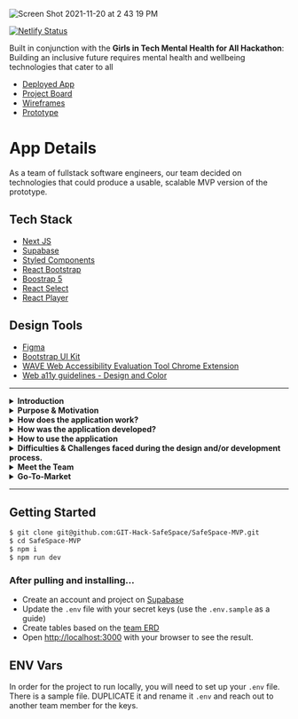 ![Screen Shot 2021-11-20 at 2 43 19 PM](https://user-images.githubusercontent.com/29741570/142742351-83fa33f9-699b-4a64-9bbd-9b6b5f0ee794.png)

[![Netlify Status](https://api.netlify.com/api/v1/badges/85440566-24b0-4ff8-bdb2-81771e75dd15/deploy-status)](https://app.netlify.com/sites/safespacemvp/deploys)

  
Built in conjunction with the **Girls in Tech Mental Health for All Hackathon**: Building an inclusive future requires mental health and wellbeing technologies that cater to all

- [Deployed App](https://safespacemvp.netlify.app/)
- [Project Board](https://github.com/GIT-Hack-SafeSpace/SafeSpace-MVP/projects/1)
- [Wireframes](https://www.figma.com/file/tSFJwjvYJGTZ7asZ4Uwuir/SafeSpace-ProtoType?node-id=142%3A1319)
- [Prototype](https://www.figma.com/proto/tSFJwjvYJGTZ7asZ4Uwuir/SafeSpace-ProtoType?node-id=38%3A1329&scaling=scale-down&page-id=0%3A1&starting-point-node-id=25%3A168)

# App Details
As a team of fullstack software engineers, our team decided on technologies that could produce a usable, scalable MVP version of the prototype.

## Tech Stack
- [Next JS](https://nextjs.org/)
- [Supabase](https://supabase.io/)
- [Styled Components](https://styled-components.com/)
- [React Bootstrap](https://react-bootstrap.github.io/)
- [Boostrap 5](https://getbootstrap.com/)
- [React Select](https://react-select.com/home)
- [React Player](https://www.npmjs.com/package/react-player)

## Design Tools
- [Figma](https://www.figma.com/)
- [Bootstrap UI Kit](https://www.figma.com/file/b7uhIbsiy3tTGFJbDzKcWg/Bootstrap-UI-Kit-Community)
- [WAVE Web Accessibility Evaluation Tool Chrome Extension](https://webaim.org/)
- [Web a11y guidelines - Design and Color](http://web-accessibility.carnegiemuseums.org/design/color/)


---

<details>
  <summary><strong>Introduction</strong></summary>
  
According to an independent study by [McKinsey and Company](https://wiw-report.s3.amazonaws.com/Women_in_the_Workplace_2021.pdf), “women of color are more likely to face disrespectful and ‘othering’ microaggressions”, which perpetuate workplace trauma. Black women are facing these issues at an alarmingly disproportionate rate.<br/>
  
<br/>
We are often still expected to produce excellent work throughout these violent experiences and there is not a place for us to be free of judgement to share with other Black women who are also on the healing journey through workplace trauma, which can make us feel alone and lead to depression.<br/>

 <br/>
During the trauma, we may not realize that we need to track these instances or need a community. As such, these events often go unreported and our source for proof is defined based on memory alone.<br/>

 <br/>
We need a place that we can feel safe to share, or at the very least, keep track of these occurrences so that when the time comes, we will have a list of these things ready for us to make our case.<br/>

  <br/>
*SafeSpace.* also collects data on these issues for the world to see the impacts on Black women and how it hits companies’ bottom line. By tracking and fighting back in this way, we can help ourselves and other Black women know that they are not alone and that something must be done to stop workplace violence.  
</details>
 
<details>
  <summary><strong>Purpose & Motivation</strong></summary>
According to the McKinsey and Company study and our own constant personal experiences, as Black women, we experience more microaggressions than other groups of women, and are three to four times as likely as white women to be subjected to disrespectful and “othering” comments and behavior. We are also less likely to report that our managers check in on our well-being or help us balance priorities and deadlines.<br/>
    
 <br/>
The motivation behind this application is two-fold. To provide a SafeSpace. for us to go in the midst of the violent behaviors we endure as a place for relief and centering and to document the incidents. In recording the incidents, not only do we name our trauma and record how we have handled and grown through our healing, but it also provides us with the documentation we need when we decide enough is enough and need to report the behavior.
</details>

<details>
  <summary><strong>How does the application work?</strong></summary>
Users are able to join and sign into SafeSpace. anonymously by using their email address, which sends them a link to the email address they used to login to the application.<br/>

<br/>
When a user logs in for the first time, they are prompted to set up their username, password, and if they are a member of the LGBTQA+ community. Then, they are taken to a Conflict Assessment that tells them a little more about themselves. This also allows other users to see the type of the person with whom they are interacting so, when giving advice, commenters can frame the advice in a way that meets the requester’s style.<br/>

<br/>
For every subsequent login, users are prompted to tell SafeSpace. how they are feeling after which, they enter the journal view where they can very quickly add an entry to their log to keep as reference for private use or to share with the community for advice.<br/>

<br/>
The Journal is the central feature of this application because it allows Black women to keep track of work related trauma associated with different types of microaggressions and work through those at their own pace or have as a recorded reference for future use.<br/>

<br/>
There are options for the user to check out the community posts, recommend stellar companies, add or find inspiration, and/or look through resources for support in their area.
</details>

<details>
  <summary><strong>How was the application developed?</strong></summary>
As a team, we planned the application by creating user flows, a low-fidelity wireframe and data relationships. Then, we created a prototype in Figma. We built SafeSpace. using Next JS, styled-components, supabase as the database, React Bootstrap, Bootstrap 5, and React Select.<br/>

<br/>
We followed accessibility (a11y) guidelines using the WAVE Web Accessibility Evaluation Tool Chrome Extension and Web Content Accessibility Guidelines (WCAG) a11y guidelines.
</details>

<details>
  <summary><strong>How to use the application</strong></summary>
Users can login to SafeSpace. on any device with an internet connection, create journal entries of workplace microaggressions, follow, comment, and react to community posts, view resources and inspiration, and recommend companies that are doing diversity, equity and inclusion right.
</details>
  
<details>
  <summary><strong>Difficulties & Challenges faced during the design and/or development process.</strong></summary>
Ensuring that we all were on the right path for the outcomes of the app because it is easy to slip into the social media path, but we intentionally worked as a team to define who and why the app exists and the how and what was easily obtained.
</details>

<details>
  <summary><strong>Meet the Team</strong></summary>
  
  <strong>Lead | Dr. Teresa Vasquez</strong> 
  <br/>
  <img src="https://user-images.githubusercontent.com/14102749/142733911-9a5fae85-8eeb-43b0-a54b-81835c664657.jpeg" width=180/>
  <br/>
  
 I am Dr. Teresa Vasquez, but you can call me Dr. T. If I could go back in time and talk with that little girl in the picture, I would tell her that although she had already experienced immense loss at her young age, there was much more loss to come from an industry that she would grow to love and that SHE would become a change agent after 20+ years in tech. She, as a tech leader, would own her trauma and demand healing for herself and other Black women like her. That she would accomplish so much more than she ever dreamed because beauty comes from ashes and she would create SafeSpace. with a group of like-minded Black engineers so that all Black women could embody their full potential and dreams along their way to healing.
  
- [Dr. T's Personal Site](https://drteresavasquez.com)
- [LinkedIn](https://linkedin.com/in/drteresavasquez)
- [Dr. T's Github](https://github.com/drteresavasquez)

---

 <strong>Front End | Jeressia Williamson</strong>
  <div><img src="https://user-images.githubusercontent.com/14102749/142733921-c30b9fd2-79d2-45f3-9172-811f3a36729d.jpeg" width=200 height=300/>
  <br/></div>
  
 My name is Jeressia Williamson and I am a software engineer currently living in Nashville, TN. I have been in love with technology for as long as I can remember, but I have only worked in this industry for 2 years. In my spare time, I am a creative. I like to do anything that involves making something: I code, I paint, I build furniture, and I’m heavily interested in interior and graphic design. I have 2 dogs, Java & Jumanji, that help keep me active. As a former mental health social worker, this app means a lot to me. Mental health (especially in the black community) is often neglected and dismissed. I love that SafeSpace is an outlet for black women to be vulnerable and reveal workplace stressors without judgment. An app like ours is so important in a world where we are not allowed to be vocal about negative experiences without being labeled “angry black women”.

- [Jeressia's LinkedIn](https://www.linkedin.com/in/jeressia/)
- [Jeressia's Github](https://github.com/jeressia)
- [Jeressia's Email](jeressiajaytv@gmail.com)

---

<strong>Front End | Brittany M. Garrett</strong>
<div>
  <img src="https://user-images.githubusercontent.com/14102749/142733927-7163abee-85f8-46b0-a037-8cac6792e3ee.jpeg" width=150 heght=300/>
</div>
  
I have always been a creative person since I was young. I would draw, write, and create unique things such as poetry, models and designs. I loved video games and anything tech related intrigued me. Aside from my creative abilities and tech interests, I knew I wanted to service disadvantaged communities. I had a curiosity about different healthcare resources for all regardless of their race, access or income. With a background in public health and now the pursuit of a new career path as a software developer, I was excited to learn I could bring all of my interests together to make an application specifically for Black women’s mental health and the expression of their experiences within the workplace. I love the fact that our application, Safespace. welcomes discussion and journaling of workplace taboo topics. I was extremely proud to come together with fellow black female software developers to create a place where women like us can be vulnerable, vocal, and acknowledged. I believe our goal to construct an application that provides women like me with resources and dialogue that can be used to achieve mental health stability and personal growth was accomplished!
  
- [Brittany's LinkedIn](https://www.linkedin.com/in/brittanymgarrett/ )
- [Brittany's Github](https://github.com/bmgdevelopment )
- [Brittany's Email](brittanymgarrett@gmail.com)

---

<strong>Back End | Jameka Echols</strong>
  <div>
  <img src="https://user-images.githubusercontent.com/14102749/142733935-5a49fdec-a35a-4402-bb1f-c4cc6f7a6e2a.jpeg" width=225 height=270 /></div>
  
Hi, I’m Jameka, a software developer and mobile engineer. I’ve been in the tech industry for a little over 4 years. I also help teach during the evening at Nashville Software School where I’m able to connect with future developers and assist them the way I would have wanted to be guided during my early days. For fun I love to read, go to new restaurants, travel with my family and friends, visit museums and go to the theater. When I’m not doing that, I lounge with my dog, Linq and vibe out. Being able to help create this app feels good. As a black woman myself, I have found how hard and how frequent it is for black women to internalize trauma caused by work related situations and having no outlet. This app is here to help those who identify as black women, journal their issues and find meaningful ways to resolve the issue and heal. The entire goal is to effectively bring the issue up, resolve it and heal from it all of which makes me feel extremely excited to be a part of it. 
  
- [Jameka's LinkedIn](https://www.linkedin.com/in/jameka-echols/)
- [Jameka's Github](https://github.com/jameka23)
- [Jameka's Email](jameka.echols@gmail.com)

--- 

<strong>Front End | Yasmeen Cole</strong>

</details>

<details>
  <summary><strong>Go-To-Market</strong></summary>
 
 The current version of SafeSpace. is the MVP prototype, but is available for anyone with an internet connection to review at [https://safespacemvp.netlify.app](https://safespacemvp.netlify.app). While the team has done aggressive manual testing, there are no unit tests included, which would need to be completed, among other measures, prior to being prod ready. 

There would also need to be some algorithms in place to check content standards to ensure content meets guidelines as well as terms and conditions as admins manually reviewing posts is not scalable. There is also a need to ensure that users are actually Black women, which we did not cover in this MVP version.

Once those underlying concerns are addressed, the application runs itself as it was created for and belongs to anyone who identifies as a Black woman. The core is to have a journal and SafeSpace. does this really well.

  
</details>

---

## Getting Started

```bash
$ git clone git@github.com:GIT-Hack-SafeSpace/SafeSpace-MVP.git
$ cd SafeSpace-MVP
$ npm i
$ npm run dev
```

### After pulling and installing...
- Create an account and project on [Supabase](https://supabase.com/)
- Update the `.env` file with your secret keys (use the `.env.sample` as a guide)
- Create tables based on the [team ERD](https://www.figma.com/file/SW4mVA9Uo9vZq1NHaIf8Gy/Safe-Space-Jam?node-id=0%3A1)
- Open [http://localhost:3000](http://localhost:3000) with your browser to see the result.
  
## ENV Vars
In order for the project to run locally, you will need to set up your `.env` file. There is a sample file. DUPLICATE it and rename it `.env` and reach out to another team member for the keys.
